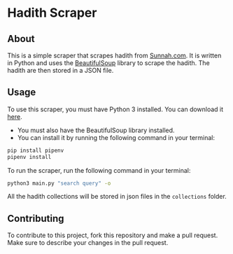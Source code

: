 # Hadith Scraper

## About

This is a simple scraper that scrapes hadith from [Sunnah.com](https://sunnah.com/). It is written in Python and uses the [BeautifulSoup](https://www.crummy.com/software/BeautifulSoup/bs4/doc/) library to scrape the hadith. The hadith are then stored in a JSON file.

## Usage

To use this scraper, you must have Python 3 installed. You can download it [here](https://www.python.org/downloads/).

- You must also have the BeautifulSoup library installed.
- You can install it by running the following command in your terminal:

```bash
pip install pipenv
pipenv install
```

To run the scraper, run the following command in your terminal:

```bash
python3 main.py "search query" -o
```

All the hadith collections will be stored in json files in the `collections` folder.

## Contributing

To contribute to this project, fork this repository and make a pull request. Make sure to describe your changes in the pull request.
